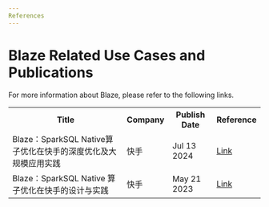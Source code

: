 ```yaml
---
References
---
```


# Blaze Related Use Cases and Publications

For more information about Blaze, please refer to the following links.


<table class="my-table">
  <tr>
    <th>Title</th>
    <th>Company</th>
    <th>Publish Date</th>
    <th>Reference</th>
  </tr>
  <tr>
    <td>Blaze：SparkSQL Native算子优化在快手的深度优化及大规模应用实践</td>
    <td>快手</td>
    <td>Jul 13 2024 </td>
    <td>
        <a href="https://mp.weixin.qq.com/s/ne5FCgFDK29BWbLHjm0ZqA" target="_blank">Link</a> 
    </td>
  </tr>
   <tr>
    <td>Blaze：SparkSQL Native 算子优化在快手的设计与实践</td>
    <td>快手</td>
    <td>May 21 2023 </td>
    <td>
        <a href="https://mp.weixin.qq.com/s/za1qOTIDiEmc7PXY8rcKvA" target="_blank">Link</a> 
    </td>
  </tr>
</table>
